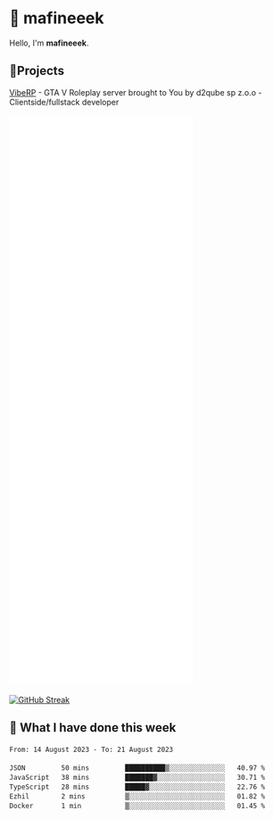 # 👋 mafineeek
Hello, I'm **mafineeek**.

## 📝Projects

[VibeRP](https://v-rp.pl) - GTA V Roleplay server brought to You by d2qube sp z.o.o - Clientside/fullstack developer


![](./github-metrics.svg)

[![GitHub Streak](https://streak-stats.demolab.com/?user=mafineeek)](https://git.io/streak-stats)

## 📰 What I have done this week
<!--START_SECTION:waka-->

```txt
From: 14 August 2023 - To: 21 August 2023

JSON         50 mins         ██████████▒░░░░░░░░░░░░░░   40.97 %
JavaScript   38 mins         ███████▓░░░░░░░░░░░░░░░░░   30.71 %
TypeScript   28 mins         █████▓░░░░░░░░░░░░░░░░░░░   22.76 %
Ezhil        2 mins          ▒░░░░░░░░░░░░░░░░░░░░░░░░   01.82 %
Docker       1 min           ▒░░░░░░░░░░░░░░░░░░░░░░░░   01.45 %
```

<!--END_SECTION:waka-->
